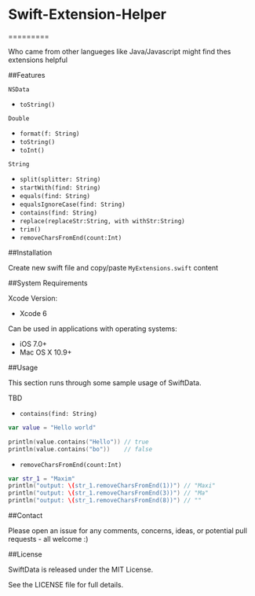 # Swift-Extension-Helper

=========

Who came from other langueges like Java/Javascript might find thes extensions helpful


##Features

`NSData`
- `toString()`

`Double`
- `format(f: String)`
- `toString()`
- `toInt()`

`String`
- `split(splitter: String)`
- `startWith(find: String)`
- `equals(find: String)`
- `equalsIgnoreCase(find: String)`
- `contains(find: String)`
- `replace(replaceStr:String, with withStr:String)`
- `trim()`
- `removeCharsFromEnd(count:Int)`




##Installation

Create new swift file and copy/paste `MyExtensions.swift` content


##System Requirements

Xcode Version:

- Xcode 6

Can be used in applications with operating systems:

- iOS 7.0+
- Mac OS X 10.9+


##Usage

This section runs through some sample usage of SwiftData.

TBD

- `contains(find: String)`

```swift
var value = "Hello world"

println(value.contains("Hello")) // true
println(value.contains("bo"))    // false
```

- `removeCharsFromEnd(count:Int)`

```swift
var str_1 = "Maxim"
println("output: \(str_1.removeCharsFromEnd(1))") // "Maxi"
println("output: \(str_1.removeCharsFromEnd(3))") // "Ma"
println("output: \(str_1.removeCharsFromEnd(8))") // ""
```

##Contact

Please open an issue for any comments, concerns, ideas, or potential pull requests - all welcome :)


##License

SwiftData is released under the MIT License.

See the LICENSE file for full details.
